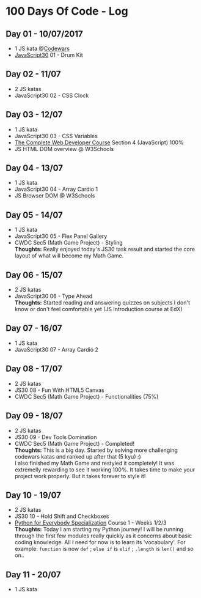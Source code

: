 # 100 Days Of Code - Log

## Day 01 - 10/07/2017
* 1 JS kata @[Codewars](https://www.codewars.com)
* [JavaScript30](https://javascript30.com/) 01 - Drum Kit

## Day 02 - 11/07
* 2 JS katas
* JavaScript30 02 - CSS Clock

## Day 03 - 12/07
* 1 JS kata
* JavaScript30 03 - CSS Variables
* [The Complete Web Developer Course](https://www.udemy.com/complete-web-development-course/) Section 4 (JavaScript) 100%
* JS HTML DOM overview @ W3Schools

## Day 04 - 13/07
* 1 JS kata
* JavaScript30 04 - Array Cardio 1
* JS Browser DOM @ W3Schools

## Day 05 - 14/07
* 1 JS kata
* JavaScript30 05 - Flex Panel Gallery
* CWDC Sec5 (Math Game Project) - Styling  
**Thoughts:** Really enjoyed today's JS30 task result and started the core layout of what will become my Math Game.

## Day 06 - 15/07
* 2 JS katas
* JavaScript30 06 - Type Ahead  
**Thoughts:** Started reading and answering quizzes on subjects I don't know or don't feel comfortable yet (JS Introduction course at EdX)

## Day 07 - 16/07
* 1 JS kata
* JavaScript30 07 - Array Cardio 2

## Day 08 - 17/07
* 2 JS katas
* JS30 08 - Fun With HTML5 Canvas
* CWDC Sec5 (Math Game Project) - Functionalities (75%)

## Day 09 - 18/07
* 2 JS katas
* JS30 09 - Dev Tools Domination
* CWDC Sec5 (Math Game Project) - Completed!  
**Thoughts:** This is a big day. Started by solving more challenging codewars katas and ranked up after that (5 kyu) :)  
I also finished my Math Game and restyled it completely! It was extremelly rewarding to see it working 100%.
It takes time to make your project work properly. But it takes forever to style it! 

## Day 10 - 19/07
* 2 JS katas
* JS30 10 - Hold Shift and Checkboxes
* [Python for Everybody Specialization](https://www.coursera.org/specializations/python) Course 1 - Weeks 1/2/3  
**Thoughts:** Today I am starting my Python journey! I will be running through the first few modules really quickly as it concerns about basic coding knowledge. All I need for now is to learn its 'vocabulary'. For example: `function` is now `def` ; `else if` is `elif` ; `.length` is `len()` and so on..

## Day 11 - 20/07
*  1 JS kata
